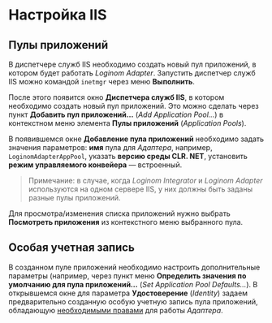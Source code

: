 # Настройка IIS

## Пулы приложений

В диспетчере служб IIS необходимо создать новый пул приложений, в котором будет работать *Loginom Adapter*. Запустить диспетчер служб IIS можно командой `inetmgr` через меню **Выполнить**.

После этого появится окно **Диспетчера служб IIS**, в котором необходимо создать новый пул приложений. Это можно сделать через пункт **Добавить пул приложений…** (*Add Application Pool…*) в контекстном меню элемента **Пулы приложений** (*Application Pools*).

В появившемся окне **Добавление пула приложений** необходимо задать значения параметров: **имя** пула для *Адаптера*, например, `LoginomAdapterAppPool`, указать **версию среды CLR. NET**, установить **режим управляемого конвейера** — встроенный.

> Примечание: в случае, когда *Loginom Integrator* и *Loginom Adapter* используются на одном сервере IIS, у них должны быть заданы разные пулы приложений.

Для просмотра/изменения списка приложений нужно выбрать **Посмотреть приложения** из контекстного меню выбранного пула.

## Особая учетная запись

В созданном пуле приложений необходимо настроить дополнительные параметры (например, через пункт меню **Определить значения по умолчанию для пула приложений…** (*Set Application Pool Defaults…*). В открывшемся окне для параметра **Удостоверение** (*Identity*) задаем предварительно созданную особую учетную запись пула приложений, обладающую [необходимыми правами](./special-user.md#neobkhodimye-prava) для работы *Адаптера*.
